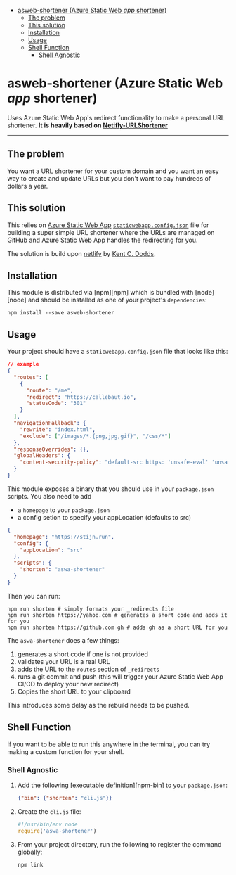 <!-- START doctoc generated TOC please keep comment here to allow auto update -->
<!-- DON'T EDIT THIS SECTION, INSTEAD RE-RUN doctoc TO UPDATE -->

- [asweb-shortener (Azure Static Web _app_ shortener)](#asweb-shortener-azure-static-web-_app_-shortener)
  - [The problem](#the-problem)
  - [This solution](#this-solution)
  - [Installation](#installation)
  - [Usage](#usage)
  - [Shell Function](#shell-function)
    - [Shell Agnostic](#shell-agnostic)

<!-- END doctoc generated TOC please keep comment here to allow auto update -->

# asweb-shortener (Azure Static Web _app_ shortener)

Uses Azure Static Web App's redirect functionality to make a personal URL
shortener. **It is heavily based on
[Netifly-URLShortener](https://github.com/kentcdodds/netlify-shortener)**

---

## The problem

You want a URL shortener for your custom domain and you want an easy way to
create and update URLs but you don't want to pay hundreds of dollars a year.

## This solution

This relies on
[Azure Static Web App](https://azure.microsoft.com/en-us/services/app-service/static/)
[`staticwebapp.config.json`](https://docs.microsoft.com/en-us/azure/static-web-apps/configuration)
file for building a super simple URL shortener where the URLs are managed on
GitHub and Azure Static Web App handles the redirecting for you.

The solution is build upon
[netlify](https://github.com/kentcdodds/netlify-shortener) by
[Kent C. Dodds](https://github.com/kentcdodds).

## Installation

This module is distributed via [npm][npm] which is bundled with [node][node] and
should be installed as one of your project's `dependencies`:

```
npm install --save asweb-shortener
```

## Usage

Your project should have a `staticwebapp.config.json` file that looks like this:

```json
// example
{
  "routes": [
    {
      "route": "/me",
      "redirect": "https://callebaut.io",
      "statusCode": "301"
    }
  ],
  "navigationFallback": {
    "rewrite": "index.html",
    "exclude": ["/images/*.{png,jpg,gif}", "/css/*"]
  },
  "responseOverrides": {},
  "globalHeaders": {
    "content-security-policy": "default-src https: 'unsafe-eval' 'unsafe-inline'; object-src 'none'"
  }
}
```

This module exposes a binary that you should use in your `package.json` scripts.
You also need to add

- a `homepage` to your `package.json`
- a config setion to specify your appLocation (defaults to src)

```json
{
  "homepage": "https://stijn.run",
  "config": {
    "appLocation": "src"
  },
  "scripts": {
    "shorten": "aswa-shortener"
  }
}
```

Then you can run:

```
npm run shorten # simply formats your _redirects file
npm run shorten https://yahoo.com # generates a short code and adds it for you
npm run shorten https://github.com gh # adds gh as a short URL for you
```

The `aswa-shortener` does a few things:

1. generates a short code if one is not provided
2. validates your URL is a real URL
3. adds the URL to the `routes` section of `_redirects`
4. runs a git commit and push (this will trigger your Azure Static Web App CI/CD
   to deploy your new redirect)
5. Copies the short URL to your clipboard

This introduces some delay as the rebuild needs to be pushed.

<a name="bash-function"></a>

## Shell Function

If you want to be able to run this anywhere in the terminal, you can try making
a custom function for your shell.

### Shell Agnostic

1. Add the following [executable definition][npm-bin] to your `package.json`:
   ```json
   {"bin": {"shorten": "cli.js"}}
   ```
2. Create the `cli.js` file:
   ```js
   #!/usr/bin/env node
   require('aswa-shortener')
   ```
3. From your project directory, run the following to register the command
   globally:
   ```sh
   npm link
   ```
